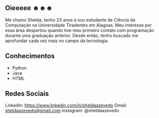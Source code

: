 

## Oieeeee ☻☻☻

Me chamo Shelda, tenho 23 anos e sou estudante de Ciência da Computação na Universidade Tiradentes em Alagoas. Meu interesse por essa área despertou quando tive meu primeiro contato com programação durante uma graduação anterior. Desde então, tenho buscado me aprofundar cada vez mais no campo da tecnologia.

## Conhecimentos

- Python 
- Java
- HTML

## Redes Sociais 

Linkedin: https://www.linkedin.com/in/sheldaazevedo
Gmail: sheldaazevedo@gmail.com
Instagram: @sheldaazevedo


